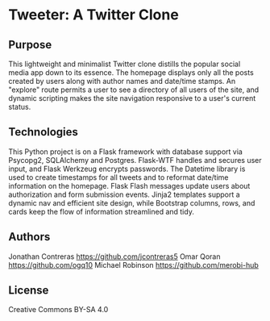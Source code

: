 # Tweeter: A Twitter Clone

## Purpose

This lightweight and minimalist Twitter clone distills the popular social media app down to its essence. The homepage displays only all the posts created by users along with author names and date/time stamps. An "explore" route permits a user to see a directory of all users of the site, and dynamic scripting makes the site navigation responsive to a user's current status.

## Technologies

This Python project is on a Flask framework with database support via Psycopg2, SQLAlchemy and Postgres. Flask-WTF handles and secures user input, and Flask Werkzeug encrypts passwords. The Datetime library is used to create timestamps for all tweets and to reformat date/time information on the homepage. Flask Flash messages update users about authorization and form submission events. Jinja2 templates support a dynamic nav and efficient site design, while Bootstrap columns, rows, and cards keep the flow of information streamlined and tidy.

## Authors

Jonathan Contreras https://github.com/jcontreras5
Omar Qoran https://github.com/ogq10
Michael Robinson https://github.com/merobi-hub

## License

Creative Commons BY-SA 4.0
